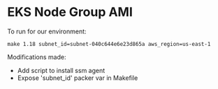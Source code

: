 # EKS Node Group AMI

To run for our environment:
```
make 1.18 subnet_id=subnet-040c644e6e23d865a aws_region=us-east-1
```

Modifications made:
- Add script to install ssm agent
- Expose 'subnet_id' packer var in Makefile
